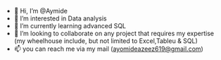 - 👋 Hi, I’m @Aymide
- 👀 I’m interested in Data analysis
- 🌱 I’m currently learning advanced SQL 
- 💞️ I’m looking to collaborate on any project that requires my expertise (my wheelhouse include, but not limited to Excel,Tableu & SQL)
- 📫 you can reach me via my mail (ayomideazeez619@gmail.com)

<!---
Aymide/Aymide is a ✨ special ✨ repository because its `README.md` (this file) appears on your GitHub profile.
You can click the Preview link to take a look at your changes.
--->
